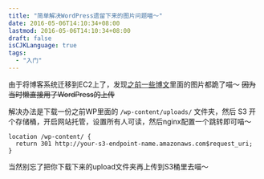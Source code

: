 ```yaml
---
title: "简单解决WordPress遗留下来的图片问题喵～"
date: 2016-05-06T14:10:34+08:00
lastmod: 2016-05-06T14:10:34+08:00
draft: false
isCJKLanguage: true
tags:
  - "入门"
---
```


由于将博客系统迁移到EC2上了，发现[之前一些博文](https://kouga.us/tui-jian-yi-kuan-xiao-qiao-hao-yong-de-gu-ge-drivetong-bu-gong-ju-miao--/)里面的图片都跪了喵～ ~~因为当时懒直接用了WordPress的上传~~

解决办法是下载一份之前WP里面的 `/wp-content/uploads/` 文件夹，然后 S3 开个存储桶，开启网站托管，设置所有人可读，然后nginx配置一个跳转即可喵～

```
location /wp-content/ {
  return 301 http://your-s3-endpoint-name.amazonaws.com$request_uri;
}
```

当然别忘了把你下载下来的upload文件夹再上传到S3桶里去喵～
